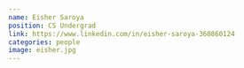 ```yaml
---
name: Eisher Saroya
position: CS Undergrad
link: https://www.linkedin.com/in/eisher-saroya-360860124
categories: people
image: eisher.jpg
---
```

